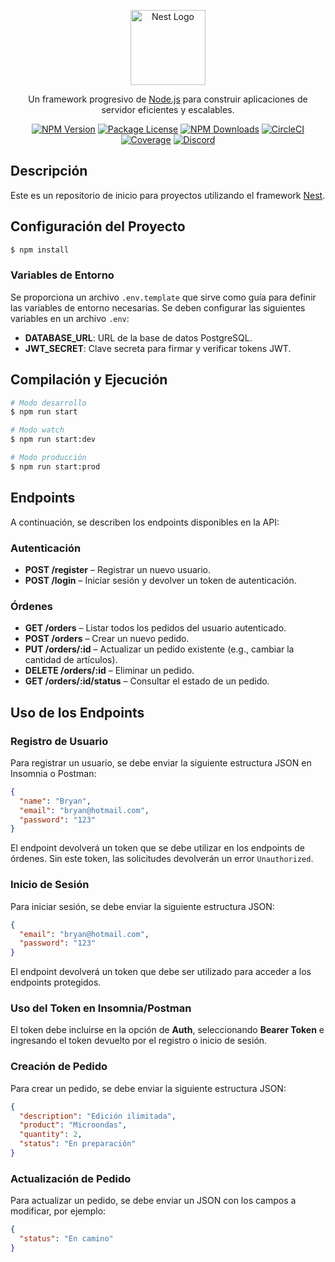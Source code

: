 <p align="center">
  <a href="http://nestjs.com/" target="blank"><img src="https://nestjs.com/img/logo-small.svg" width="120" alt="Nest Logo" /></a>
</p>

<p align="center">Un framework progresivo de <a href="http://nodejs.org" target="_blank">Node.js</a> para construir aplicaciones de servidor eficientes y escalables.</p>
<p align="center">
<a href="https://www.npmjs.com/~nestjscore" target="_blank"><img src="https://img.shields.io/npm/v/@nestjs/core.svg" alt="NPM Version" /></a>
<a href="https://www.npmjs.com/~nestjscore" target="_blank"><img src="https://img.shields.io/npm/l/@nestjs/core.svg" alt="Package License" /></a>
<a href="https://www.npmjs.com/~nestjscore" target="_blank"><img src="https://img.shields.io/npm/dm/@nestjs/common.svg" alt="NPM Downloads" /></a>
<a href="https://circleci.com/gh/nestjs/nest" target="_blank"><img src="https://img.shields.io/circleci/build/github/nestjs/nest/master" alt="CircleCI" /></a>
<a href="https://coveralls.io/github/nestjs/nest?branch=master" target="_blank"><img src="https://coveralls.io/repos/github/nestjs/nest/badge.svg?branch=master#9" alt="Coverage" /></a>
<a href="https://discord.gg/G7Qnnhy" target="_blank"><img src="https://img.shields.io/badge/discord-online-brightgreen.svg" alt="Discord"/></a>
</p>

## Descripción

Este es un repositorio de inicio para proyectos utilizando el framework [Nest](https://github.com/nestjs/nest).

## Configuración del Proyecto

```bash
$ npm install
```

### Variables de Entorno

Se proporciona un archivo `.env.template` que sirve como guía para definir las variables de entorno necesarias. Se deben configurar las siguientes variables en un archivo `.env`:

- **DATABASE_URL**: URL de la base de datos PostgreSQL.
- **JWT_SECRET**: Clave secreta para firmar y verificar tokens JWT.

## Compilación y Ejecución

```bash
# Modo desarrollo
$ npm run start

# Modo watch
$ npm run start:dev

# Modo producción
$ npm run start:prod
```

## Endpoints

A continuación, se describen los endpoints disponibles en la API:

### Autenticación

- **POST /register** – Registrar un nuevo usuario.
- **POST /login** – Iniciar sesión y devolver un token de autenticación.

### Órdenes

- **GET /orders** – Listar todos los pedidos del usuario autenticado.
- **POST /orders** – Crear un nuevo pedido.
- **PUT /orders/:id** – Actualizar un pedido existente (e.g., cambiar la cantidad de artículos).
- **DELETE /orders/:id** – Eliminar un pedido.
- **GET /orders/:id/status** – Consultar el estado de un pedido.

## Uso de los Endpoints

### Registro de Usuario

Para registrar un usuario, se debe enviar la siguiente estructura JSON en Insomnia o Postman:

```json
{
  "name": "Bryan",
  "email": "bryan@hotmail.com",
  "password": "123"
}
```

El endpoint devolverá un token que se debe utilizar en los endpoints de órdenes. Sin este token, las solicitudes devolverán un error `Unauthorized`.

### Inicio de Sesión

Para iniciar sesión, se debe enviar la siguiente estructura JSON:

```json
{
  "email": "bryan@hotmail.com",
  "password": "123"
}
```

El endpoint devolverá un token que debe ser utilizado para acceder a los endpoints protegidos.

### Uso del Token en Insomnia/Postman

El token debe incluirse en la opción de **Auth**, seleccionando **Bearer Token** e ingresando el token devuelto por el registro o inicio de sesión.

### Creación de Pedido

Para crear un pedido, se debe enviar la siguiente estructura JSON:

```json
{
  "description": "Edición ilimitada",
  "product": "Microondas",
  "quantity": 2,
  "status": "En preparación"
}
```

### Actualización de Pedido

Para actualizar un pedido, se debe enviar un JSON con los campos a modificar, por ejemplo:

```json
{
  "status": "En camino"
}
```

